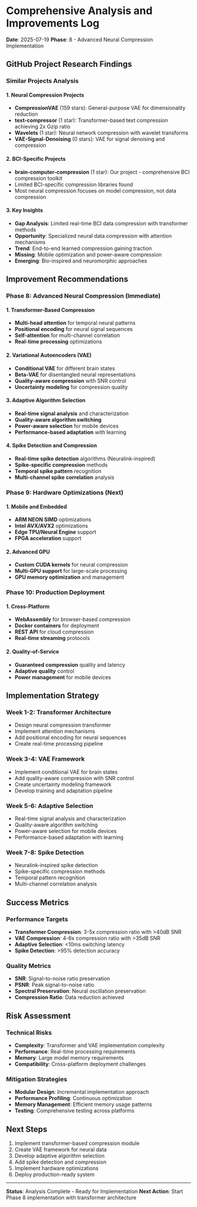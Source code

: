 # Comprehensive Analysis and Improvements Log
**Date**: 2025-07-19
**Phase**: 8 - Advanced Neural Compression Implementation

## GitHub Project Research Findings

### Similar Projects Analysis

#### 1. Neural Compression Projects
- **CompressionVAE** (159 stars): General-purpose VAE for dimensionality reduction
- **text-compressor** (1 star): Transformer-based text compression achieving 2x Gzip ratio
- **Wavelets** (1 star): Neural network compression with wavelet transforms
- **VAE-Signal-Denoising** (0 stars): VAE for signal denoising and compression

#### 2. BCI-Specific Projects
- **brain-computer-compression** (1 star): Our project - comprehensive BCI compression toolkit
- Limited BCI-specific compression libraries found
- Most neural compression focuses on model compression, not data compression

#### 3. Key Insights
- **Gap Analysis**: Limited real-time BCI data compression with transformer methods
- **Opportunity**: Specialized neural data compression with attention mechanisms
- **Trend**: End-to-end learned compression gaining traction
- **Missing**: Mobile optimization and power-aware compression
- **Emerging**: Bio-inspired and neuromorphic approaches

## Improvement Recommendations

### Phase 8: Advanced Neural Compression (Immediate)

#### 1. Transformer-Based Compression
- **Multi-head attention** for temporal neural patterns
- **Positional encoding** for neural signal sequences
- **Self-attention** for multi-channel correlation
- **Real-time processing** optimizations

#### 2. Variational Autoencoders (VAE)
- **Conditional VAE** for different brain states
- **Beta-VAE** for disentangled neural representations
- **Quality-aware compression** with SNR control
- **Uncertainty modeling** for compression quality

#### 3. Adaptive Algorithm Selection
- **Real-time signal analysis** and characterization
- **Quality-aware algorithm switching**
- **Power-aware selection** for mobile devices
- **Performance-based adaptation** with learning

#### 4. Spike Detection and Compression
- **Real-time spike detection** algorithms (Neuralink-inspired)
- **Spike-specific compression** methods
- **Temporal spike pattern** recognition
- **Multi-channel spike correlation** analysis

### Phase 9: Hardware Optimizations (Next)

#### 1. Mobile and Embedded
- **ARM NEON SIMD** optimizations
- **Intel AVX/AVX2** optimizations
- **Edge TPU/Neural Engine** support
- **FPGA acceleration** support

#### 2. Advanced GPU
- **Custom CUDA kernels** for neural compression
- **Multi-GPU support** for large-scale processing
- **GPU memory optimization** and management

### Phase 10: Production Deployment

#### 1. Cross-Platform
- **WebAssembly** for browser-based compression
- **Docker containers** for deployment
- **REST API** for cloud compression
- **Real-time streaming** protocols

#### 2. Quality-of-Service
- **Guaranteed compression** quality and latency
- **Adaptive quality** control
- **Power management** for mobile devices

## Implementation Strategy

### Week 1-2: Transformer Architecture
- Design neural compression transformer
- Implement attention mechanisms
- Add positional encoding for neural sequences
- Create real-time processing pipeline

### Week 3-4: VAE Framework
- Implement conditional VAE for brain states
- Add quality-aware compression with SNR control
- Create uncertainty modeling framework
- Develop training and adaptation pipeline

### Week 5-6: Adaptive Selection
- Real-time signal analysis and characterization
- Quality-aware algorithm switching
- Power-aware selection for mobile devices
- Performance-based adaptation with learning

### Week 7-8: Spike Detection
- Neuralink-inspired spike detection
- Spike-specific compression methods
- Temporal pattern recognition
- Multi-channel correlation analysis

## Success Metrics

### Performance Targets
- **Transformer Compression**: 3-5x compression ratio with >40dB SNR
- **VAE Compression**: 4-6x compression ratio with >35dB SNR
- **Adaptive Selection**: <10ms switching latency
- **Spike Detection**: >95% detection accuracy

### Quality Metrics
- **SNR**: Signal-to-noise ratio preservation
- **PSNR**: Peak signal-to-noise ratio
- **Spectral Preservation**: Neural oscillation preservation
- **Compression Ratio**: Data reduction achieved

## Risk Assessment

### Technical Risks
- **Complexity**: Transformer and VAE implementation complexity
- **Performance**: Real-time processing requirements
- **Memory**: Large model memory requirements
- **Compatibility**: Cross-platform deployment challenges

### Mitigation Strategies
- **Modular Design**: Incremental implementation approach
- **Performance Profiling**: Continuous optimization
- **Memory Management**: Efficient memory usage patterns
- **Testing**: Comprehensive testing across platforms

## Next Steps
1. Implement transformer-based compression module
2. Create VAE framework for neural data
3. Develop adaptive algorithm selection
4. Add spike detection and compression
5. Implement hardware optimizations
6. Deploy production-ready system

---
**Status**: Analysis Complete - Ready for Implementation
**Next Action**: Start Phase 8 implementation with transformer architecture
